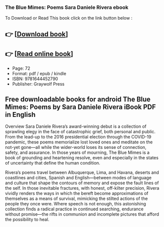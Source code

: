 ### The Blue Mimes: Poems Sara Daniele Rivera ebook

To Download or Read This book click on the link button below :

## 👉  [**[Download book](http://filesbooks.info/download.php?group=book&from=github.com&id=705454&lnk=1064 "Download book")**]

## 👉  [**[Read online book](http://filesbooks.info/download.php?group=book&from=github.com&id=705454&lnk=1064 "Read online book")**]


* Page: 72
* Format: pdf / epub / kindle
* ISBN: 9781644452790
* Publisher: Graywolf Press



## Free downloadable books for android The Blue Mimes: Poems by Sara Daniele Rivera iBook PDF in English


Overview
Sara Daniele Rivera’s award-winning debut is a collection of sprawling elegy in the face of catastrophic grief, both personal and public. From the lead-up to the 2016 presidential election through the COVID-19 pandemic, these poems memorialize lost loved ones and meditate on the not-yet gone—all while the wider-world loses its sense of connection, safety, and assurance. In those years of mourning, The Blue Mimes is a book of grounding and heartening resolve, even and especially in the states of uncertainty that define the human condition.
 
 Rivera’s poems travel between Albuquerque, Lima, and Havana, deserts and coastlines and cities, Spanish and English—between modes of language and culture that shape the contours of memory and expose the fault lines of the self. In those inevitable fractures, with honest, off-kilter precision, Rivera vividly renders the ways in which the bereft become approximations of themselves as a means of survival, mimicking the stilted actions of the people they once were. Where speech is not enough, this astonishing collection finds a radical practice in continued searching, endurance without promise—the rifts in communion and incomplete pictures that afford the possibility to heal.



